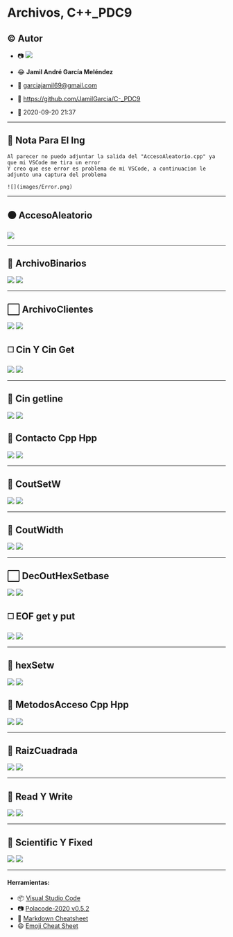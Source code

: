 # Archivos, C++_PDC9

## :copyright: Autor

- :camera: ![](images/Avatar_Calibre.jfif)

- :joy: **Jamil André García Meléndez**
- :e-mail: garciajamil69@gmail.com
- :link: https://github.com/JamilGarcia/C-_PDC9
- :calendar: 2020-09-20 21:37

---

## :dart: Nota Para El Ing

    Al parecer no puedo adjuntar la salida del "AccesoAleatorio.cpp" ya que mi VSCode me tira un error
    Y creo que ese error es problema de mi VSCode, a continuacion le adjunto una captura del problema

    ![](images/Error.png)

---

## :black_circle: AccesoAleatorio

![](images/AccesoAleatorio.png)

---

## :triangular_ruler: ArchivoBinarios

![](images/ArchivoBinario.png)
![](images/SalidaArchivoBinario.png)

---

## :white_large_square: ArchivoClientes

![](images/ArchivoClientes.png)
![](images/SalidaArchivoClientes.png)

## :white_medium_square: Cin Y Cin Get

![](images/Cin_Y_Cin-get.png)
![](images/SalidaCinYCinGet.png)

---

## :large_blue_diamond: Cin getline

![](images/CinGetLine.png)
![](images/SalidaCinGetLine.png)

## :small_blue_diamond: Contacto Cpp Hpp

![](images/ContactoC.png)
![](images/ContactoH.png)

---

## :large_orange_diamond: CoutSetW

![](images/CoutSetW.png)
![](images/SalidaCoutSetw.png)

---
## :triangular_ruler: CoutWidth

![](images/Cout-Width.png)
![](images/SalidaCoutWidth.png)

---

## :white_large_square: DecOutHexSetbase

![](images/Dec_Out_Hex_Y_Setbase.png)
![](images/SalidaDecOutHexSetbase.png)

## :white_medium_square: EOF get y put

![](images/eof_get_y_put.png)
![](images/SalidaEOFGetYPut.png)

---

## :large_blue_diamond: hexSetw

![](images/Hex_Setw.png)
![](images/SalidaHexSetw.png)

## :small_blue_diamond: MetodosAcceso Cpp Hpp

![](images/MetodosAccesoC.png)
![](images/MetodosAccesoH.png)

---

## :large_orange_diamond: RaizCuadrada

![](images/RaizCuadrada.png)
![](images/SalidaRaizCuadrada.png)

---
## :large_orange_diamond: Read Y Write

![](images/Read_y_write.png)
![](images/SalidaReadYWrite.png)

---
## :large_orange_diamond: Scientific Y Fixed

![](images/Scientific_y_fixed.png)
![](images/SalidaScientificYFixed.png)

---
#### Herramientas:
- :package: [Visual Studio Code](https://code.visualstudio.com/)
- :camera: [Polacode-2020 v0.5.2](https://github.com/jeff-hykin/polacode)
- :notebook: [Markdown Cheatsheet](https://github.com/adam-p/markdown-here/wiki/Markdown-Cheatsheet)
- :smile: [Emoji Cheat Sheet](https://www.webfx.com/tools/emoji-cheat-sheet/)